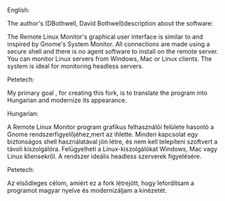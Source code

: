 English:

The author's (DBothwell, David Bothwell)description about the software:

The Remote Linux Monitor's graphical user interface is similar to and inspired by Gnome's System Monitor. 
All connections are made using a secure shell and there is no agent software to install on the remote server. 
You can monitor Linux servers from Windows, Mac or Linux clients. 
The system is ideal for monitoring headless servers.

Petetech:

My primary goal , for creating this fork, is to translate the program into Hungarian and modernize its appearance.

Hungarian:

A Remote Linux Monitor program grafikus felhasználói felülete hasonló a Gnome rendszerfigyelőjéhez,mert az ihlette.
Minden kapcsolat egy biztonságos shell használatával jön létre, és nem kell telepíteni szoftvert a távoli kiszolgálóra.
Felügyelheti a Linux-kiszolgálókat Windows, Mac vagy Linux kliensekről.
A rendszer ideális headless szerverek figyelésére.

Petetech:

Az elsődleges célom, amiért ez a fork létrejött, hogy lefordítsam a programot magyar nyelve és modernizáljam a kinézetét.
